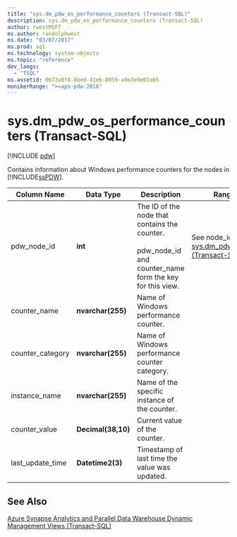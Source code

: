 ```yaml
---
title: "sys.dm_pdw_os_performance_counters (Transact-SQL)"
description: sys.dm_pdw_os_performance_counters (Transact-SQL)
author: rwestMSFT
ms.author: randolphwest
ms.date: "03/07/2017"
ms.prod: sql
ms.technology: system-objects
ms.topic: "reference"
dev_langs:
  - "TSQL"
ms.assetid: 0673a8f8-8bed-41eb-8959-a9e3e9e03a65
monikerRange: ">=aps-pdw-2016"
---
```

# sys.dm_pdw_os_performance_counters (Transact-SQL)
[!INCLUDE [pdw](../../includes/applies-to-version/pdw.md)]

  Contains information about Windows performance counters for the nodes in [!INCLUDE[ssPDW](../../includes/sspdw-md.md)].  
  
|Column Name|Data Type|Description|Range|  
|-----------------|---------------|-----------------|-----------|  
|pdw_node_id|**int**|The ID of the node that contains the counter.<br /><br /> pdw_node_id and counter_name form the key for this view.|See node_id in [sys.dm_pdw_nodes &#40;Transact-SQL&#41;](../../relational-databases/system-dynamic-management-views/sys-dm-pdw-nodes-transact-sql.md).|  
|counter_name|**nvarchar(255)**|Name of Windows performance counter.||  
|counter_category|**nvarchar(255)**|Name of Windows performance counter category.||  
|instance_name|**nvarchar(255)**|Name of the specific instance of the counter.||  
|counter_value|**Decimal(38,10)**|Current value of the counter.||  
|last_update_time|**Datetime2(3)**|Timestamp of last time the value was updated.||  
  
## See Also  
 [Azure Synapse Analytics and Parallel Data Warehouse Dynamic Management Views &#40;Transact-SQL&#41;](../../relational-databases/system-dynamic-management-views/sql-and-parallel-data-warehouse-dynamic-management-views.md)  
  
  

